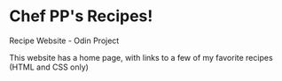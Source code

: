 # Chef PP's Recipes!
Recipe Website - Odin Project

This website has a home page, with links to a few of my favorite recipes (HTML and CSS only)
